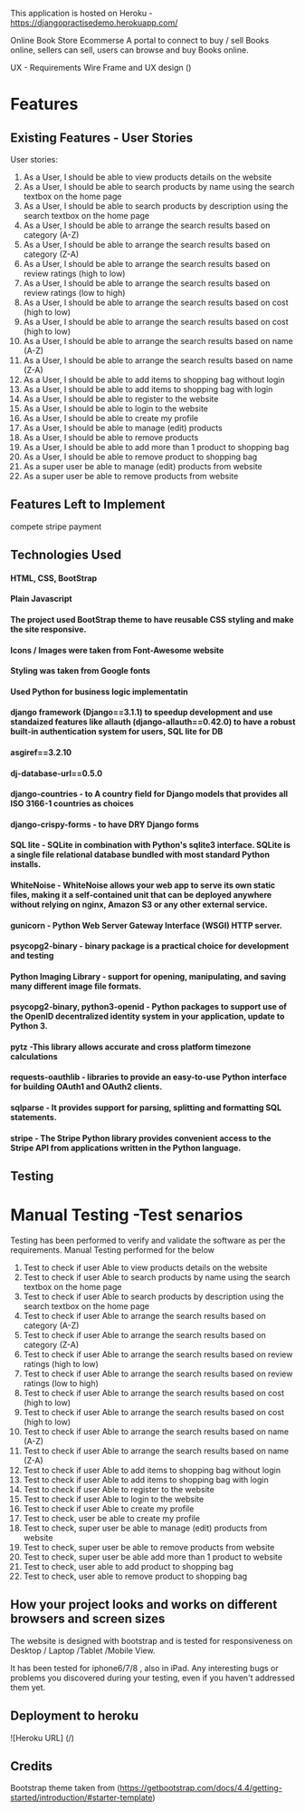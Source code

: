This application is hosted on Heroku - https://djangopractisedemo.herokuapp.com/

Online Book Store Ecommerse
A portal to connect to buy / sell Books online, sellers can sell, users can browse and buy Books online.

UX - Requirements
Wire Frame and UX design
()

# Features

## Existing Features - User Stories
User stories:
1.	As a User, I should be able to view products details on the website
2.	As a User, I should be able to search products by name using the search textbox on the home page
3.	As a User, I should be able to search products by description using the search textbox on the home page
4.	As a User, I should be able to arrange the search results based on category (A-Z)
5.	As a User, I should be able to arrange the search results based on category (Z-A)
6.	As a User, I should be able to arrange the search results based on review ratings  (high to low)
7.	As a User, I should be able to arrange the search results based on review ratings  (low to high)
8.	As a User, I should be able to arrange the search results based on cost (high to low)
9.	As a User, I should be able to arrange the search results based on cost (high to low)
10.	As a User, I should be able to arrange the search results based on name (A-Z)
11.	As a User, I should be able to arrange the search results based on name (Z-A)
12.	As a User, I should be able to add items to shopping bag without login
13.	As a User, I should be able to add items to shopping bag with login
14.	As a User, I should be able to register to the website
15.	As a User, I should be able to login to the website
16.	As a User, I should be able to create my profile
17. As a User, I should be able to manage (edit) products
18. As a User, I should be able to remove products
19. As a User, I should be able to add more than 1 product to shopping bag
20. As a User, I should be able to remove product to shopping bag
21. As a super user be able to manage (edit) products from website
22. As a super user be able to remove products from website


## Features Left to Implement
compete stripe payment


## Technologies Used
#### HTML, CSS, BootStrap
#### Plain Javascript 
#### The project used BootStrap theme to have reusable CSS styling and make the site responsive.
#### Icons / Images were taken from Font-Awesome website
#### Styling was taken from Google fonts
#### Used Python for business logic implementatin
#### django framework (Django==3.1.1) to speedup development and use standaized features like allauth (django-allauth==0.42.0) to have a robust built-in authentication system for users, SQL lite for DB 
#### asgiref==3.2.10
#### dj-database-url==0.5.0
#### django-countries - to A country field for Django models that provides all ISO 3166-1 countries as choices
#### django-crispy-forms - to have DRY Django forms
#### SQL lite - SQLite in combination with Python's sqlite3 interface. SQLite is a single file relational database bundled with most standard Python installs.
#### WhiteNoise - WhiteNoise allows your web app to serve its own static files, making it a self-contained unit that can be deployed anywhere without relying on nginx, Amazon S3 or any other external service.
#### gunicorn - Python Web Server Gateway Interface (WSGI) HTTP server. 
#### psycopg2-binary - binary package is a practical choice for development and testing 
#### Python Imaging Library -  support for opening, manipulating, and saving many different image file formats. 
#### psycopg2-binary, python3-openid -  Python packages to support use of the OpenID decentralized identity system in your application, update to Python 3.
#### pytz -This library allows accurate and cross platform timezone calculations
#### requests-oauthlib -  libraries to provide an easy-to-use Python interface for building OAuth1 and OAuth2 clients.
#### sqlparse - It provides support for parsing, splitting and formatting SQL statements.
#### stripe - The Stripe Python library provides convenient access to the Stripe API from applications written in the Python language. 


## Testing


# Manual Testing -Test senarios
Testing has been performed to verify and validate the software as per the requirements. Manual Testing performed for the below
1.	Test to check if user Able to view products details on the website
2.	Test to check if user Able to search products by name using the search textbox on the home page
3.	Test to check if user Able to search products by description using the search textbox on the home page
4.	Test to check if user Able to arrange the search results based on category (A-Z)
5.	Test to check if user Able to arrange the search results based on category (Z-A)
6.	Test to check if user Able to arrange the search results based on review ratings  (high to low)
7.	Test to check if user Able to arrange the search results based on review ratings  (low to high)
8.	Test to check if user Able to arrange the search results based on cost (high to low)
9.	Test to check if user Able to arrange the search results based on cost (high to low)
10.	Test to check if user Able to arrange the search results based on name (A-Z)
11.	Test to check if user Able to arrange the search results based on name (Z-A)
12.	Test to check if user Able to add items to shopping bag without login
13.	Test to check if user Able to add items to shopping bag with login
14.	Test to check if user Able to register to the website
15.	Test to check if user Able to login to the website
16.	Test to check if user Able to create my profile
16.	Test to check, user be able to create my profile
17. Test to check, super user be able to manage (edit) products from website
18. Test to check, super user be able to remove products from website
19. Test to check, super user be able  add more than 1 product to website
20. Test to check, user able to add product to shopping bag
21. Test to check, user able to remove product to shopping bag



## How your project looks and works on different browsers and screen sizes
The website is designed with bootstrap and is tested for responsiveness on Desktop / Laptop /Tablet /Mobile View.


It has been tested for iphone6/7/8 , also in iPad.
Any interesting bugs or problems you discovered during your testing, even if you haven't addressed them yet.


## Deployment to heroku



![Heroku URL] (/)

## Credits
Bootstrap theme taken from
(https://getbootstrap.com/docs/4.4/getting-started/introduction/#starter-template)
